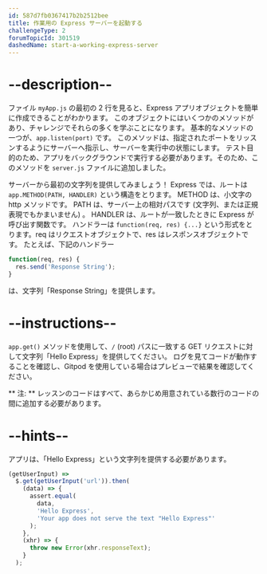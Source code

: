 ```yaml
---
id: 587d7fb0367417b2b2512bee
title: 作業用の Express サーバーを起動する
challengeType: 2
forumTopicId: 301519
dashedName: start-a-working-express-server
---
```


# --description--

ファイル `myApp.js` の最初の 2 行を見ると、Express アプリオブジェクトを簡単に作成できることがわかります。 このオブジェクトにはいくつかのメソッドがあり、チャレンジでそれらの多くを学ぶことになります。 基本的なメソッドの一つが、`app.listen(port)` です。 このメソッドは、指定されたポートをリッスンするようにサーバーへ指示し、サーバーを実行中の状態にします。 テスト目的のため、アプリをバックグラウンドで実行する必要があります。そのため、このメソッドを `server.js` ファイルに追加しました。

サーバーから最初の文字列を提供してみましょう！ Express では、ルートは `app.METHOD(PATH, HANDLER)` という構造をとります。 METHOD は、小文字の http メソッドです。 PATH は、サーバー上の相対パスです (文字列、または正規表現でもかまいません) 。 HANDLER は、ルートが一致したときに Express が呼び出す関数です。 ハンドラーは `function(req, res) {...}` という形式をとります。req はリクエストオブジェクトで、res はレスポンスオブジェクトです。 たとえば、下記のハンドラー

```js
function(req, res) {
  res.send('Response String');
}
```

は、文字列「Response String」を提供します。

# --instructions--

`app.get()` メソッドを使用して、`/` (root) パスに一致する GET リクエストに対して文字列「Hello Express」を提供してください。 ログを見てコードが動作することを確認し、Gitpod を使用している場合はプレビューで結果を確認してください。

** 注: ** レッスンのコードはすべて、あらかじめ用意されている数行のコードの間に追加する必要があります。

# --hints--

アプリは、「Hello Express」という文字列を提供する必要があります。

```js
(getUserInput) =>
  $.get(getUserInput('url')).then(
    (data) => {
      assert.equal(
        data,
        'Hello Express',
        'Your app does not serve the text "Hello Express"'
      );
    },
    (xhr) => {
      throw new Error(xhr.responseText);
    }
  );
```

